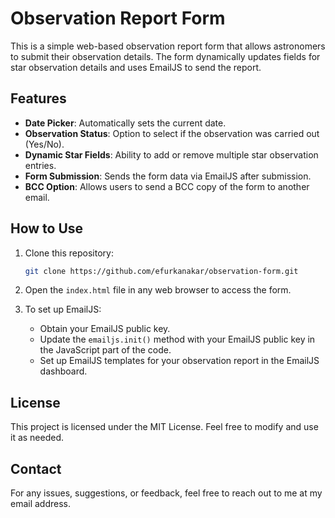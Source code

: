 # Observation Report Form

This is a simple web-based observation report form that allows astronomers to submit their observation details. The form dynamically updates fields for star observation details and uses EmailJS to send the report.

## Features

- **Date Picker**: Automatically sets the current date.
- **Observation Status**: Option to select if the observation was carried out (Yes/No).
- **Dynamic Star Fields**: Ability to add or remove multiple star observation entries.
- **Form Submission**: Sends the form data via EmailJS after submission.
- **BCC Option**: Allows users to send a BCC copy of the form to another email.

## How to Use

1. Clone this repository:
    ```bash
    git clone https://github.com/efurkanakar/observation-form.git
    ```

2. Open the `index.html` file in any web browser to access the form.

3. To set up EmailJS:
    - Obtain your EmailJS public key.
    - Update the `emailjs.init()` method with your EmailJS public key in the JavaScript part of the code.
    - Set up EmailJS templates for your observation report in the EmailJS dashboard.

## License

This project is licensed under the MIT License. Feel free to modify and use it as needed.

## Contact

For any issues, suggestions, or feedback, feel free to reach out to me at my email address.
